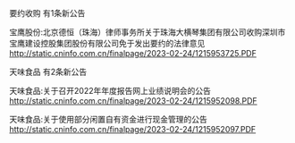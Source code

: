 要约收购 有1条新公告 

宝鹰股份:北京德恒（珠海）律师事务所关于珠海大横琴集团有限公司收购深圳市宝鹰建设控股集团股份有限公司免于发出要约的法律意见 http://static.cninfo.com.cn/finalpage/2023-02-24/1215953725.PDF 

天味食品 有2条新公告 

天味食品:关于召开2022年年度报告网上业绩说明会的公告 http://static.cninfo.com.cn/finalpage/2023-02-24/1215952098.PDF 

天味食品:关于使用部分闲置自有资金进行现金管理的公告 http://static.cninfo.com.cn/finalpage/2023-02-24/1215952097.PDF 

